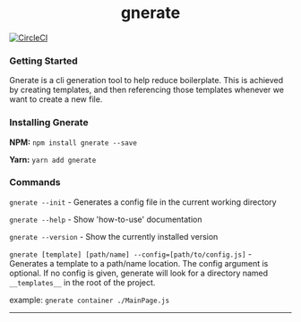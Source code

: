 <h1 align="center">
    gnerate
</h1>

[![CircleCI](https://circleci.com/gh/ganderzz/gnerate/tree/master.svg?style=svg)](https://circleci.com/gh/ganderzz/gnerate/tree/master)

### Getting Started

Gnerate is a cli generation tool to help reduce boilerplate. This is achieved by creating templates, and then referencing those templates whenever we want to create a new file.

### Installing Gnerate

**NPM:** `npm install gnerate --save`

**Yarn:** `yarn add gnerate`


### Commands

`gnerate --init` - Generates a config file in the current working directory

`gnerate --help` - Show 'how-to-use' documentation

`gnerate --version` - Show the currently installed version

`gnerate [template] [path/name] --config=[path/to/config.js]` - Generates a template to a path/name location. The config argument is optional. If no config is given, generate will look for a directory named `__templates__` in the root of the project.


example: `gnerate container ./MainPage.js`

---

